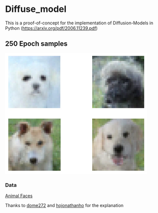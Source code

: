 # Diffuse_model
This is a proof-of-concept for the implementation of Diffusion-Models in Python (https://arxiv.org/pdf/2006.11239.pdf)


## 250 Epoch samples
![](Test32_250.jpg "250 samples 32x32")

### Data
[Animal Faces](https://www.kaggle.com/datasets/andrewmvd/animal-faces)

Thanks to  [dome272](https://github.com/dome272/Diffusion-Models-pytorch) and [hojonathanho](https://github.com/hojonathanho/diffusion/tree/1e0dceb3b3495bbe19116a5e1b3596cd0706c543) for the explanation